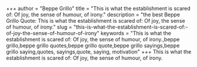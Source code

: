 +++
author = "Beppe Grillo"
title = "This is what the establishment is scared of: Of joy, the sense of humour, of irony."
description = "the best Beppe Grillo Quote: This is what the establishment is scared of: Of joy, the sense of humour, of irony."
slug = "this-is-what-the-establishment-is-scared-of:-of-joy-the-sense-of-humour-of-irony"
keywords = "This is what the establishment is scared of: Of joy, the sense of humour, of irony.,beppe grillo,beppe grillo quotes,beppe grillo quote,beppe grillo sayings,beppe grillo saying,quotes, sayings,quote, saying, motivation"
+++
This is what the establishment is scared of: Of joy, the sense of humour, of irony.
